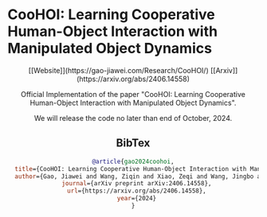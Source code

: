 # CooHOI: Learning Cooperative Human-Object Interaction with Manipulated Object Dynamics

<div align="center">
[[Website]](https://gao-jiawei.com/Research/CooHOI/)
[[Arxiv]](https://arxiv.org/abs/2406.14558)

Official Implementation of the paper "CooHOI: Learning Cooperative Human-Object Interaction with Manipulated Object Dynamics".

We will release the code no later than end of October, 2024.

## BibTex

```bibtex
@article{gao2024coohoi,
  title={CooHOI: Learning Cooperative Human-Object Interaction with Manipulated Object Dynamics},
  author={Gao, Jiawei and Wang, Ziqin and Xiao, Zeqi and Wang, Jingbo and Wang, Tai and Cao, Jinkun and Hu, Xiaolin and Liu, Si and Dai, Jifeng and Pang, Jiangmiao},
  journal={arXiv preprint arXiv:2406.14558},
  url={https://arxiv.org/abs/2406.14558},
  year={2024}
}
```
